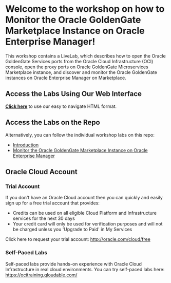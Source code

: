 # Welcome to the workshop on how to Monitor the Oracle GoldenGate Marketplace Instance on Oracle Enterprise Manager!

This workshop contains a LiveLab, which describes how to open the Oracle GoldenGate Services ports from the Oracle Cloud Infrastructure (OCI) console, open the proxy ports on Oracle GoldenGate Microservices Marketplace instance, and discover and monitor the Oracle GoldenGate instances on Oracle Enterprise Manager on Marketplace.

## Access the Labs Using Our Web Interface

**[Click here](https://oracle-livelabs.github.io/goldengate/monitor-oggmp-em/workshops/freetier)** to use our easy to navigate HTML format.


## Access the Labs on the Repo

Alternatively, you can follow the individual workshop labs on this repo:

- [Introduction](../workshops/freetier/intro.md)
- [Monitor the Oracle GoldenGate Marketplace Instance on Oracle Enterprise Manager](../create-em-mp-image/create-em-mp-image.md)

<!-- Keep this content -->
## Oracle Cloud Account

### Trial Account
If you don't have an Oracle Cloud account then you can quickly and easily sign up for a free trial account that provides:
- Credits can be used on all eligible Cloud Platform and Infrastructure services for the next 30 days
- Your credit card will only be used for verification purposes and will not be charged unless you 'Upgrade to Paid' in My Services

Click here to request your trial account: http://oracle.com/cloud/free

### Self-Paced Labs
Self-paced labs provide hands-on experience with Oracle Cloud Infrastructure in real cloud environments. You can try self-paced labs here: https://ocitraining.qloudable.com/
